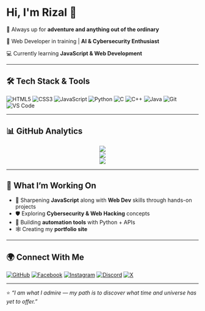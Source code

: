 # Hi, I'm Rizal 👋  



🌳 Always up for **adventure and anything out of the ordinary**

🚀 Web Developer in training | **AI & Cybersecurity Enthusiast**  

💻 Currently learning **JavaScript & Web Development**


---

## 🛠️ Tech Stack & Tools

![HTML5](https://img.shields.io/badge/-HTML5-E34F26?style=flat&logo=html5&logoColor=white)
![CSS3](https://img.shields.io/badge/-CSS3-1572B6?style=flat&logo=css3)
![JavaScript](https://img.shields.io/badge/-JavaScript-F7DF1E?style=flat&logo=javascript&logoColor=black)
![Python](https://img.shields.io/badge/-Python-3776AB?style=flat&logo=python&logoColor=white)
![C](https://img.shields.io/badge/-C-A8B9CC?style=flat&logo=c&logoColor=white)
![C++](https://img.shields.io/badge/-C++-00599C?style=flat&logo=c%2B%2B&logoColor=white)
![Java](https://img.shields.io/badge/-Java-007396?style=flat&logo=java&logoColor=white)
![Git](https://img.shields.io/badge/-Git-F05032?style=flat&logo=git&logoColor=white)
![VS Code](https://img.shields.io/badge/-VS%20Code-007ACC?style=flat&logo=visual-studio-code)


---

## 📊 GitHub Analytics

<div align="center">
  <img src="https://github-readme-stats.vercel.app/api/top-langs/?username=theonlyrizal&layout=compact&theme=tokyonight" /><br/>
  <img src="https://github-readme-stats.vercel.app/api?username=theonlyrizal&show_icons=true&theme=tokyonight" /> <br/>
  <img src="https://github-readme-streak-stats.herokuapp.com/?user=theonlyrizal&theme=tokyonight&hide_border=true" />
</div>

---

## 📌 What I’m Working On
- 🌱 Sharpening **JavaScript** along with **Web Dev** skills through hands-on projects  
- 🛡️ Exploring **Cybersecurity & Web Hacking** concepts  
- 🔧 Building **automation tools** with Python + APIs  
- 🕸️ Creating my **portfolio site**

---

## 🌍 Connect With Me  
[![GitHub](https://img.shields.io/badge/-GitHub-181717?style=flat&logo=github)](https://github.com/theonlyrizal)
[![Facebook](https://img.shields.io/badge/Facebook-1877F2?style=flat&logo=facebook&logoColor=white)](https://www.facebook.com/the0nlyrizal)
[![Instagram](https://img.shields.io/badge/Instagram-E4405F?style=flat&logo=instagram&logoColor=white)](https://www.instagram.com/theonlyrizal/)
[![Discord](https://img.shields.io/badge/Discord-5865F2?style=flat&logo=discord&logoColor=white)](https://discord.com/users/theonlyrizal)
[![X](https://img.shields.io/badge/X.com-000000?style=flat&logo=x&logoColor=white)](https://x.com/the0nlyrizal)



---

⭐️ *“I am what I admire — my path is to discover what time and universe has yet to offer.”*  
